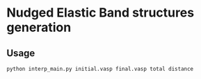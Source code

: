 # Nudged Elastic Band structures generation
## Usage
``` bash
python interp_main.py initial.vasp final.vasp total distance
```
